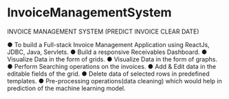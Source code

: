 # InvoiceManagementSystem
INVOICE MANAGEMENT SYSTEM (PREDICT INVOICE CLEAR DATE)

● To build a Full-stack Invoice Management Application using ReactJs, JDBC, Java, Servlets. 
● Build a responsive Receivables Dashboard. 
● Visualize Data in the form of grids. 
● Visualize Data in the form of graphs. 
● Perform Searching operations on the invoices. 
● Add & Edit data in the editable fields of the grid. 
● Delete data of selected rows in predefined templates.
● Pre-processing operations(data cleaning) which would help in prediction of the 
machine learning model.

